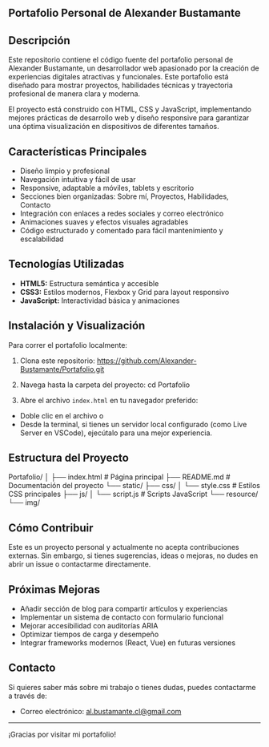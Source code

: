 ## Portafolio Personal de Alexander Bustamante

## Descripción

Este repositorio contiene el código fuente del portafolio personal de Alexander Bustamante, un desarrollador web apasionado por la creación de experiencias digitales atractivas y funcionales. Este portafolio está diseñado para mostrar proyectos, habilidades técnicas y trayectoria profesional de manera clara y moderna.

El proyecto está construido con HTML, CSS y JavaScript, implementando mejores prácticas de desarrollo web y diseño responsive para garantizar una óptima visualización en dispositivos de diferentes tamaños.

## Características Principales

- Diseño limpio y profesional
- Navegación intuitiva y fácil de usar
- Responsive, adaptable a móviles, tablets y escritorio
- Secciones bien organizadas: Sobre mí, Proyectos, Habilidades, Contacto
- Integración con enlaces a redes sociales y correo electrónico
- Animaciones suaves y efectos visuales agradables
- Código estructurado y comentado para fácil mantenimiento y escalabilidad

## Tecnologías Utilizadas

- **HTML5:** Estructura semántica y accesible
- **CSS3:** Estilos modernos, Flexbox y Grid para layout responsivo
- **JavaScript:** Interactividad básica y animaciones

## Instalación y Visualización

Para correr el portafolio localmente:

1. Clona este repositorio:
https://github.com/Alexander-Bustamante/Portafolio.git

2. Navega hasta la carpeta del proyecto:
cd Portafolio

3. Abre el archivo `index.html` en tu navegador preferido:
- Doble clic en el archivo o
- Desde la terminal, si tienes un servidor local configurado (como Live Server en VSCode), ejecútalo para una mejor experiencia.

## Estructura del Proyecto
Portafolio/
│
├── index.html # Página principal
├── README.md # Documentación del proyecto
└── static/
├── css/
│ └── style.css # Estilos CSS principales
├── js/
│ └── script.js # Scripts JavaScript
└── resource/
└── img/

## Cómo Contribuir

Este es un proyecto personal y actualmente no acepta contribuciones externas. Sin embargo, si tienes sugerencias, ideas o mejoras, no dudes en abrir un issue o contactarme directamente.

## Próximas Mejoras

- Añadir sección de blog para compartir artículos y experiencias
- Implementar un sistema de contacto con formulario funcional
- Mejorar accesibilidad con auditorías ARIA
- Optimizar tiempos de carga y desempeño
- Integrar frameworks modernos (React, Vue) en futuras versiones

## Contacto

Si quieres saber más sobre mi trabajo o tienes dudas, puedes contactarme a través de:

- Correo electrónico: al.bustamante.cl@gmail.com

---

¡Gracias por visitar mi portafolio!